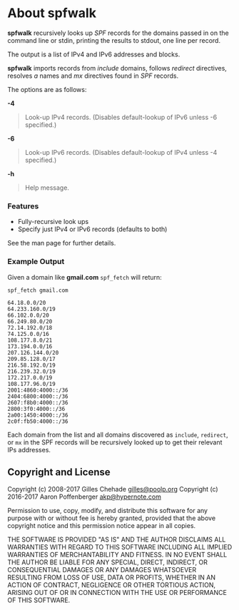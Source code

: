 About spfwalk
=============

**spfwalk** recursively looks up *SPF* records for the domains passed in
on the command line or stdin, printing the results to stdout, one line per
record.

The output is a list of IPv4 and IPv6 addresses and blocks.

**spfwalk** imports records from *include* domains, follows *redirect*
directives, resolves *a* names and *mx* directives found in *SPF* records.

The options are as follows:

**-4**

> Look-up IPv4 records.
> (Disables default-lookup of IPv6 unless -6 specified.)

**-6**

> Look-up IPv6 records.
> (Disables default-lookup of IPv4 unless -4 specified.)

**-h**

> Help message.

### Features

+ Fully-recursive look ups
+ Specify just IPv4 or IPv6 records (defaults to both)

See the man page for further details.

### Example Output

Given a domain like **gmail.com** `spf_fetch` will return:

```
spf_fetch gmail.com

64.18.0.0/20
64.233.160.0/19
66.102.0.0/20
66.249.80.0/20
72.14.192.0/18
74.125.0.0/16
108.177.8.0/21
173.194.0.0/16
207.126.144.0/20
209.85.128.0/17
216.58.192.0/19
216.239.32.0/19
172.217.0.0/19
108.177.96.0/19
2001:4860:4000::/36
2404:6800:4000::/36
2607:f8b0:4000::/36
2800:3f0:4000::/36
2a00:1450:4000::/36
2c0f:fb50:4000::/36
```

Each domain from the list and all domains discovered as `include`,
`redirect`, or `mx` in the SPF records will be recursively looked up to
get their relevant IPs addresses.

Copyright and License
---------------------

Copyright (c) 2008-2017 Gilles Chehade <gilles@poolp.org>
Copyright (c) 2016-2017 Aaron Poffenberger <akp@hypernote.com>

Permission to use, copy, modify, and distribute this software for any
purpose with or without fee is hereby granted, provided that the above
copyright notice and this permission notice appear in all copies.

THE SOFTWARE IS PROVIDED "AS IS" AND THE AUTHOR DISCLAIMS ALL WARRANTIES
WITH REGARD TO THIS SOFTWARE INCLUDING ALL IMPLIED WARRANTIES OF
MERCHANTABILITY AND FITNESS. IN NO EVENT SHALL THE AUTHOR BE LIABLE FOR
ANY SPECIAL, DIRECT, INDIRECT, OR CONSEQUENTIAL DAMAGES OR ANY DAMAGES
WHATSOEVER RESULTING FROM LOSS OF USE, DATA OR PROFITS, WHETHER IN AN
ACTION OF CONTRACT, NEGLIGENCE OR OTHER TORTIOUS ACTION, ARISING OUT OF
OR IN CONNECTION WITH THE USE OR PERFORMANCE OF THIS SOFTWARE.
